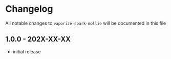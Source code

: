 # Changelog

All notable changes to `vaporize-spark-mollie` will be documented in this file

## 1.0.0 - 202X-XX-XX

- initial release
